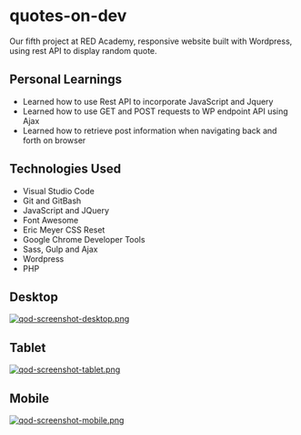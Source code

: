 # quotes-on-dev

Our fifth project at RED Academy, responsive website built with Wordpress, using rest API to display random quote.

## Personal Learnings

* Learned how to use Rest API to incorporate JavaScript and Jquery
* Learned how to use GET and POST requests to  WP endpoint API using Ajax 
* Learned how to retrieve post information when navigating back and forth on browser

## Technologies Used

* Visual Studio Code
* Git and GitBash
* JavaScript and JQuery
* Font Awesome
* Eric Meyer CSS Reset
* Google Chrome Developer Tools
* Sass, Gulp and Ajax
* Wordpress
* PHP

## Desktop

[![qod-screenshot-desktop.png](https://s22.postimg.cc/cp014iig1/qod-screenshot-desktop.png)](https://postimg.cc/image/e41lt8jj1/)

## Tablet

[![qod-screenshot-tablet.png](https://s22.postimg.cc/70tqdp6ep/qod-screenshot-tablet.png)](https://postimg.cc/image/bmpum1rxp/)

## Mobile 

[![qod-screenshot-mobile.png](https://s22.postimg.cc/4w9dcrpe9/qod-screenshot-mobile.png)](https://postimg.cc/image/r87665oi5/)
